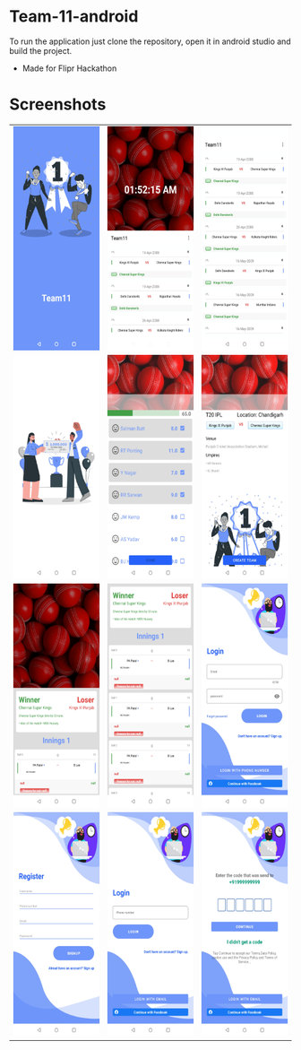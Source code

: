# Team-11-android

To run the application just clone the repository, open it in android studio and build the project.

*  Made for Flipr Hackathon








# Screenshots

<table>

  <tr>
    <td valign="top"><img src="/screenshots/1.jpg"  width="200" height="400"></td>
  <td valign="top"><img src="/screenshots/2.jpg"  width="200" height="400"></td>
    <td valign="top"><img src="/screenshots/3.jpg"  width="200" height="400"></td>
 
 </tr>
 
  <tr>
    <td valign="top"><img src="/screenshots/4.jpg"  width="200" height="400"></td>
  <td valign="top"><img src="/screenshots/6.jpg"  width="200" height="400"></td>
    <td valign="top"><img src="/screenshots/5.jpg"  width="200" height="400"></td>
 </tr>
 
 <tr>
    <td valign="top"><img src="/screenshots/7.jpg"  width="200" height="400"></td>
  <td valign="top"><img src="/screenshots/8.jpg"  width="200" height="400"></td>
    <td valign="top"><img src="/screenshots/9.jpg"  width="200" height="400"></td>
 </tr>
 
  <tr>
    <td valign="top"><img src="/screenshots/10.jpg"  width="200" height="400"></td>
  <td valign="top"><img src="/screenshots/11.jpg"  width="200" height="400"></td>
    <td valign="top"><img src="/screenshots/12.jpg"  width="200" height="400"></td>
 </tr>
 
 
 
 </table>

